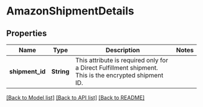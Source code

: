 # AmazonShipmentDetails

## Properties

Name | Type | Description | Notes
------------ | ------------- | ------------- | -------------
**shipment_id** | **String** | This attribute is required only for a Direct Fulfillment shipment. This is the encrypted shipment ID. | 

[[Back to Model list]](../README.md#documentation-for-models) [[Back to API list]](../README.md#documentation-for-api-endpoints) [[Back to README]](../README.md)


